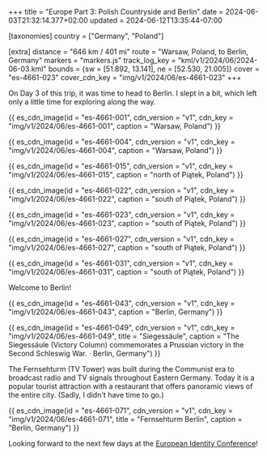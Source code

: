 +++
title = "Europe Part 3: Polish Countryside and Berlin"
date = 2024-06-03T21:32:14.377+02:00
updated = 2024-06-12T13:35:44-07:00

[taxonomies]
country = ["Germany", "Poland"]

[extra]
distance = "646 km / 401 mi"
route = "Warsaw, Poland, to Berlin, Germany"
markers = "markers.js"
track_log_key = "kml/v1/2024/06/2024-06-03.kml"
bounds = {sw = [51.892, 13.141], ne = [52.530, 21.005]}
cover = "es-4661-023"
cover_cdn_key = "img/v1/2024/06/es-4661-023"
+++

On Day 3 of this trip, it was time to head to Berlin. I slept in a bit, which left only a little time for exploring along the way.

<!-- more -->

{{ es_cdn_image(id = "es-4661-001", cdn_version = "v1", cdn_key = "img/v1/2024/06/es-4661-001", caption = "Warsaw, Poland") }}

{{ es_cdn_image(id = "es-4661-004", cdn_version = "v1", cdn_key = "img/v1/2024/06/es-4661-004", caption = "Warsaw, Poland") }}

{{ es_cdn_image(id = "es-4661-015", cdn_version = "v1", cdn_key = "img/v1/2024/06/es-4661-015", caption = "north of Piątek, Poland") }}

{{ es_cdn_image(id = "es-4661-022", cdn_version = "v1", cdn_key = "img/v1/2024/06/es-4661-022", caption = "south of Piątek, Poland") }}

{{ es_cdn_image(id = "es-4661-023", cdn_version = "v1", cdn_key = "img/v1/2024/06/es-4661-023", caption = "south of Piątek, Poland") }}

{{ es_cdn_image(id = "es-4661-027", cdn_version = "v1", cdn_key = "img/v1/2024/06/es-4661-027", caption = "south of Piątek, Poland") }}

{{ es_cdn_image(id = "es-4661-031", cdn_version = "v1", cdn_key = "img/v1/2024/06/es-4661-031", caption = "south of Piątek, Poland") }}

Welcome to Berlin!

{{ es_cdn_image(id = "es-4661-043", cdn_version = "v1", cdn_key = "img/v1/2024/06/es-4661-043", caption = "Berlin, Germany") }}

{{ es_cdn_image(id = "es-4661-049", cdn_version = "v1", cdn_key = "img/v1/2024/06/es-4661-049", title = "Siegessäule", caption = "The Siegessäule (Victory Column) commemorates a Prussian victory in the Second Schleswig War. · Berlin, Germany") }}

The Fernsehturm (TV Tower) was built during the Communist era to broadcast radio and TV signals throughout Eastern Germany. Today it is a popular tourist attraction with a restaurant that offers panoramic views of the entire city. (Sadly, I didn't have time to go.)

{{ es_cdn_image(id = "es-4661-071", cdn_version = "v1", cdn_key = "img/v1/2024/06/es-4661-071", title = "Fernsehturm Berlin", caption = "Berlin, Germany") }}

Looking forward to the next few days at the [European Identity Conference](https://www.kuppingercole.com/events/eic2024)!

